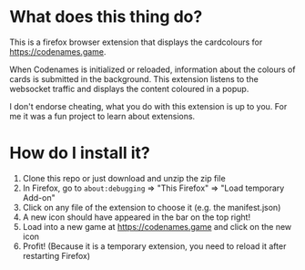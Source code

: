 # What does this thing do?
This is a firefox browser extension that displays the cardcolours for https://codenames.game.

When Codenames is initialized or reloaded, information about the colours of cards is submitted in the background. 
This extension listens to the websocket traffic and displays the content coloured in a popup.

I don't endorse cheating, what you do with this extension is up to you. For me it was a fun project to learn about extensions.

# How do I install it?

1. Clone this repo or just download and unzip the zip file
2. In Firefox, go to `about:debugging` => "This Firefox" => "Load temporary Add-on"
3. Click on any file of the extension to choose it (e.g. the manifest.json)
4. A new icon should have appeared in the bar on the top right!
5. Load into a new game at https://codenames.game and click on the new icon
6. Profit! (Because it is a temporary extension, you need to reload it after restarting Firefox)
